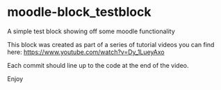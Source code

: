 # moodle-block_testblock
A simple test block showing off some moodle functionality

This block was created as part of a series of tutorial videos you can find here:
https://www.youtube.com/watch?v=Dy_1LueyAxo

Each commit should line up to the code at the end of the video.

Enjoy
